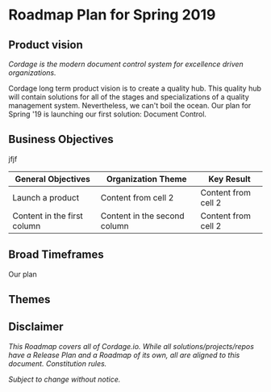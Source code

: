 # Roadmap Plan for Spring 2019

## Product vision
*Cordage is the modern document control system for excellence driven organizations.*

Cordage long term product vision is to create a quality hub. This quality hub will contain solutions for all of the stages and specializations of a quality management system. Nevertheless, we can't boil the ocean. Our plan for Spring '19 is launching our first solution: Document Control.  

## Business Objectives
jfjf

General Objectives | Organization Theme | Key Result
------------ | ------------- | --------
Launch a product | Content from cell 2 | Content from cell 2
Content in the first column | Content in the second column | Content from cell 2

## Broad Timeframes
Our plan



## Themes


## Disclaimer
_This Roadmap covers all of Cordage.io. While all solutions/projects/repos have a Release Plan and a Roadmap of its own, all are aligned to this document. Constitution rules._ 

_Subject to change without notice._
